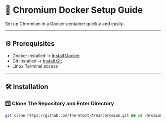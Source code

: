 # 🚀 Chromium Docker Setup Guide

Set up Chromium in a Docker container quickly and easily.

---

## ⚙️ Prerequisites

- Docker installed → [Install Docker](https://docs.docker.com/get-docker/)  
- Git installed → [Install Git](https://git-scm.com/downloads)  
- Linux Terminal access  

---

## 🛠️ Installation

### 1️⃣ Clone The Repository and Enter Directory

```bash
git clone https://github.com/The-Ghost-Area/chromium.git && cd chromium
